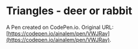 # Triangles - deer or rabbit

A Pen created on CodePen.io. Original URL: [https://codepen.io/ainalem/pen/VWJRav](https://codepen.io/ainalem/pen/VWJRav).


